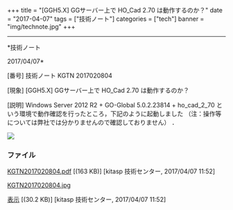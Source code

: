 ﻿+++
title = "[GGH5.X] GGサーバー上で HO_Cad 2.70 は動作するのか？"
date = "2017-04-07"
tags = ["技術ノート"]
categories = ["tech"]
banner = "img/technote.jpg"
+++

-----------------------------------------------------------------------------------------------------------------------------

*技術ノート

2017/04/07*


[番号]
技術ノート KGTN 2017020804

[現象]
[GGH5.X] GGサーバー上で HO_Cad 2.70 は動作するのか？

[説明]
Windows Server 2012 R2 + GO-Global 5.0.2.23814 + ho_cad_2_70
という環境で動作確認を行ったところ，下記のように起動しました
（注：操作等については弊社では分かりませんので確認しておりません） ．

![](http://techreport.kitasp.net/attachments/download/3294/KGTN2017020804.jpg)


### ファイル

 
 


[KGTN2017020804.pdf](http://techreport.kitasp.net/attachments/download/3293/KGTN2017020804.pdf)
 [(163 KB)] [kitasp 技術センター, 2017/04/07
11:52]

[KGTN2017020804.jpg](http://techreport.kitasp.net/attachments/download/3294/KGTN2017020804.jpg)

[表示](http://techreport.kitasp.net/attachments/3294/KGTN2017020804.jpg "表示")
 [(30.2 KB)] [kitasp 技術センター, 2017/04/07
11:52]


 


 

